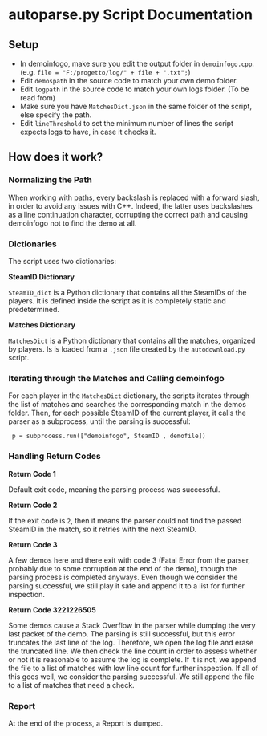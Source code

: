 # autoparse.py Script Documentation


## Setup

- In demoinfogo, make sure you edit the output folder in `demoinfogo.cpp`. (e.g. `file = "F:/progetto/log/" + file + ".txt";`)
- Edit `demospath` in the source code to match your own demo folder.
- Edit `logpath` in the source code to match your own logs folder. (To be read from)
- Make sure you have `MatchesDict.json` in the same folder of the script, else specify the path.
- Edit `lineThreshold` to set the minimum number of lines the script expects logs to have, in case it checks it.

## How does it work?

### Normalizing the Path

When working with paths, every backslash is replaced with a forward slash, in order to avoid any issues with C++. Indeed, the latter uses backslashes as a line continuation character, corrupting the correct path and causing demoinfogo not to find the demo at all. 

### Dictionaries

The script uses two dictionaries:

**SteamID Dictionary**

`SteamID_dict` is a Python dictionary that contains all the SteamIDs of the players. It is defined inside the script as it is completely static and predetermined. 

**Matches Dictionary**

`MatchesDict` is a Python dictionary that contains all the matches, organized by players. Is is loaded from a `.json` file created by the `autodownload.py` script.

### Iterating through the Matches and Calling demoinfogo

For each player in the `MatchesDict` dictionary, the scripts iterates through the list of matches and searches the corresponding match in the demos folder. 
Then, for each possible SteamID of the current player, it calls the parser as a subprocess, until the parsing is successful:

```
 p = subprocess.run(["demoinfogo", SteamID , demofile])
```

### Handling Return Codes

**Return Code 1**

Default exit code, meaning the parsing process was successful.

**Return Code 2**

If the exit code is `2`, then it means the parser could not find the passed SteamID in the match, so it retries with the next SteamID.

**Return Code 3**

A few demos here and there exit with code 3 (Fatal Error from the parser, probably due to some corruption at the end of the demo), though the parsing process is completed anyways. Even though we consider the parsing successful, we still play it safe and append it to a list for further inspection.

**Return Code 3221226505**

Some demos cause a Stack Overflow in the parser while dumping the very last packet of the demo. The parsing is still successful, but this error truncates the last line of the log. Therefore, we open the log file and erase the truncated line. We then check the line count in order to assess whether or not it is reasonable to assume the log is complete. If it is not, we append the file to a list of matches with low line count for further inspection.
If all of this goes well, we consider the parsing successful. We still append the file to a list of matches that need a check.

### Report

At the end of the process, a Report is dumped.
